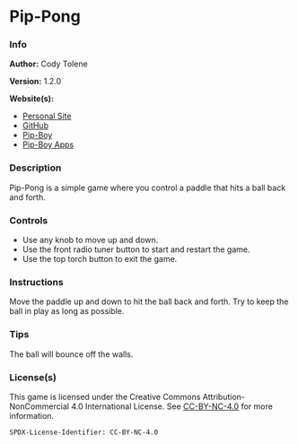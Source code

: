 # Pip-Pong

### Info

**Author:** Cody Tolene

**Version:** 1.2.0

**Website(s):**

- [Personal Site](https://www.CodyTolene.com)
- [GitHub](https://github.com/CodyTolene)
- [Pip-Boy](https://www.Pip-Boy.com)
- [Pip-Boy Apps](https://github.com/CodyTolene/pip-boy-apps)

### Description

Pip-Pong is a simple game where you control a paddle that hits a ball back and forth.

### Controls

- Use any knob to move up and down.
- Use the front radio tuner button to start and restart the game.
- Use the top torch button to exit the game.

### Instructions

Move the paddle up and down to hit the ball back and forth. Try to keep the ball in play as long as possible.

### Tips

The ball will bounce off the walls.

### License(s)

This game is licensed under the Creative Commons Attribution-NonCommercial 4.0 International License. See [CC-BY-NC-4.0](https://creativecommons.org/licenses/by-nc/4.0/) for more information.

`SPDX-License-Identifier: CC-BY-NC-4.0`
